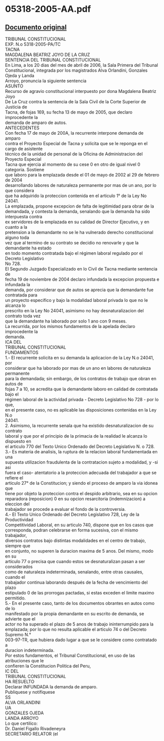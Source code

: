 
05318-2005-AA.pdf
=================
  
[Documento original](https://tc.gob.pe/jurisprudencia/2006/05318-2005-AA.pdf)  
---  
TRIBUNAL CONSTITUCIONAL  
EXP. N.o 5318-2005-PA/TC  
TACNA  
MAGDALENA BEATRIZ JOYO DE LA CRUZ  
SENTENCIA DEL TRIBUNAL CONSTITUCIONAL  
En Lima, a los 20 dias del mes de abril de 2006, la Sala Primera del Tribunal  
Constitucional, integrada por los magistrados Alva Orlandini, Gonzales Ojeda y Landa  
Arroyo, pronuncia la siguiente sentencia  
ASUNTO  
Recurso de agravio constitucional interpuesto por dona Magdalena Beatriz Joyo  
De La Cruz contra la sentencia de la Sala Civil de la Corte Superior de Justicia de  
Tacna, de fojas 169, su fecha 13 de mayo de 2005, que declaro improcedente la  
demanda de amparo de autos.  
ANTECEDENTES  
Con fecha 17 de mayo de 200A, la recurrente interpone demanda de amparo  
contra el Proyecto Especial de Tacna y solicita que se le reponga en el cargo de asistente  
técnico de la unidad de personal de la Oficina de Administracion del Proyecto Especial  
Tacna que ejercia al momento de su cese 0 en otro de igual nivel 0 categoria. Sostiene  
que laboro para la emplazada desde el 01 de mayo de 2002 al 29 de febrero de 2004  
desarrollando labores de naturaleza permanente por mas de un ano, por lo que considera  
que ha adquirido la proteccion contenida en el articulo 1° de la Ley No 24041.  
La emplazada, propone excepcion de falta de legitimidad para obrar de la  
demandada, y contesta la demanda, senalando que la demanda ha sido interpuesta contra  
ex servidores de la emplazada en su calidad de Director Ejecutivo, y en cuanto a la  
pretension a la demandante no se le ha vulnerado derecho constitucional alguno toda  
vez que al termino de su contrato se decidio no renovarle y que la demandante ha estado  
en todo momento contratada bajo el régimen laboral regulado por el Decreto Legislativo  
No 728.  
El Segundo Juzgado Especializado en lo Civil de Tacna mediante sentencia de  
fecha 19 de noviembre de 2004 declaro infundada la excepcion propuesta e infundada la  
demanda, por considerar que de autos se aprecia que la demandante fue contratada para  
un proyecto especifico y bajo la modalidad laboral privada lo que no le alcanza lo  
prescrito en la Ley No 24041, asimismo no hay desnaturalizacion del contrato toda vez  
que la demandante ha laborado por solo 1 ano con 9 meses.  
La recurrida, por los mismos fundamentos de la apelada declaro improcedente la  
demanda.  
ICA DEL  
TRIBUNAL CONSTITUCIONAL  
FUNDAMENTOS  
1.- El recurrente solicita en su demanda la aplicacion de la Ley N.o 24041, por  
considerar que ha laborado por mas de un ano en labores de naturaleza permanente  
para la demandada; sin embargo, de los contratos de trabajo que obran en autos de  
fojas 7 a 10, se acredita que la demandante laboro en calidad de contratada bajo el  
régimen laboral de la actividad privada - Decreto Legislativo No 728 - por lo que,  
en el presente caso, no es aplicable las disposiciones contenidas en la Ley N.o  
24041.  
2. Asimismo, la recurrente senala que ha existido desnaturalizacion de su contrato  
laboral y que por el principio de la primacia de la realidad le alcanza lo dispuesto en  
el articulo 770 del Texto Unico Ordenado del Decreto Legislativo N. o 728.  
3.- Es materia de analisis, la ruptura de la relacion laboral fundamentada en una  
supuesta utilizacion fraudulenta de la contratacion sujeto a modalidad, y -si asi  
fuera el caso- atentatorio a la proteccion adecuada del trabajador a que se refiere el  
articulo 27° de la Constitucion; y siendo el proceso de amparo la via idonea que  
tiene por objeto la proteccion contra el despido arbitrario, sea en su opcion  
reparadora (reposicion) 0 en su opcion resarcitoria (indemnizacion) a eleccion del  
trabajador se procede a evaluar el fondo de la controversia.  
4.- El Texto Unico Ordenado del Decreto Legislativo 728, Ley de la Productividad  
Competitividad Laboral, en su articulo 740, dispone que en los casos que  
çorresponda, podran celebrarse en forma sucesiva, con el mismo trabajador,  
diversos contratos bajo distintas modalidades en el centro de trabajo, siempre que  
en conjunto, no superen la duracion maxima de 5 anos. Del mismo, modo en su  
articulo 77 o precisa que cuando estos se desnaturalizan pasan a ser considerados  
como de naturaleza indeterminada, senalando, entre otras causales, cuando el  
trabajador continua laborando después de la fecha de vencimiento del plazo  
estipulado 0 de las prorrogas pactadas, si estas exceden el limite maximo permitido.  
5.- En el presente caso, tanto de los documentos obrantes en autos como de lo  
manifestado por la propia demandante en su escrito de demanda, se advierte que el  
actor no ha superado el plazo de 5 anos de trabajo ininterrumpido para la  
emplazada; por lo que no resulta aplicable el articulo 74 o del Decreto Supremo N.°  
003-97-TR, que hubiera dado lugar a que se le considere como contratado a  
duracion indeterminada.  
Por estos fundamentos, el Tribunal Constitucional, en uso de las atribuciones que le  
confieren la Constitucion Politica del Peru,  
IC DEL  
TRIBUNAL CONSTITUCIONAL  
HA RESUELTO  
Declarar INFUNDADA la demanda de amparo.  
Publiquese y notifiquese  
SS  
ALVA ORLANDINI  
UA  
GONZALES OJEDA  
LANDA ARROYO  
Lo que certilico:  
Dr. Daniel Figallo Rivadeneyra  
SECRETARIO RELATOR (el